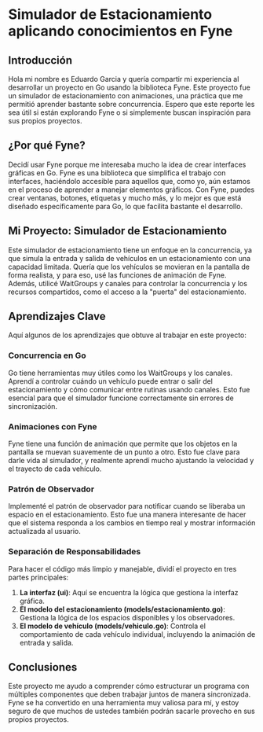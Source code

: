 # Simulador de Estacionamiento aplicando conocimientos en Fyne

## Introducción
Hola mi nombre es Eduardo Garcia y quería compartir mi experiencia al desarrollar un proyecto en Go usando la biblioteca Fyne. Este proyecto fue un simulador de estacionamiento con animaciones, una práctica que me permitió aprender bastante sobre concurrencia. Espero que este reporte les sea útil si están explorando Fyne o si simplemente buscan inspiración para sus propios proyectos.

## ¿Por qué Fyne?
Decidí usar Fyne porque me interesaba mucho la idea de crear interfaces gráficas en Go. Fyne es una biblioteca que simplifica el trabajo con interfaces, haciéndolo accesible para aquellos que, como yo, aún estamos en el proceso de aprender a manejar elementos gráficos. Con Fyne, puedes crear ventanas, botones, etiquetas y mucho más, y lo mejor es que está diseñado específicamente para Go, lo que facilita bastante el desarrollo.

## Mi Proyecto: Simulador de Estacionamiento
Este simulador de estacionamiento tiene un enfoque en la concurrencia, ya que simula la entrada y salida de vehículos en un estacionamiento con una capacidad limitada. Quería que los vehículos se movieran en la pantalla de forma realista, y para eso, usé las funciones de animación de Fyne. Además, utilicé WaitGroups y canales para controlar la concurrencia y los recursos compartidos, como el acceso a la "puerta" del estacionamiento.

## Aprendizajes Clave
Aquí algunos de los aprendizajes que obtuve al trabajar en este proyecto:

### Concurrencia en Go
Go tiene herramientas muy útiles como los WaitGroups y los canales. Aprendí a controlar cuándo un vehículo puede entrar o salir del estacionamiento y cómo comunicar entre rutinas usando canales. Esto fue esencial para que el simulador funcione correctamente sin errores de sincronización.

### Animaciones con Fyne
Fyne tiene una función de animación que permite que los objetos en la pantalla se muevan suavemente de un punto a otro. Esto fue clave para darle vida al simulador, y realmente aprendí mucho ajustando la velocidad y el trayecto de cada vehículo.

### Patrón de Observador
Implementé el patrón de observador para notificar cuando se liberaba un espacio en el estacionamiento. Esto fue una manera interesante de hacer que el sistema responda a los cambios en tiempo real y mostrar información actualizada al usuario.

### Separación de Responsabilidades
Para hacer el código más limpio y manejable, dividí el proyecto en tres partes principales:

1. **La interfaz (ui)**: Aquí se encuentra la lógica que gestiona la interfaz gráfica.
2. **El modelo del estacionamiento (models/estacionamiento.go)**: Gestiona la lógica de los espacios disponibles y los observadores.
3. **El modelo de vehículo (models/vehiculo.go)**: Controla el comportamiento de cada vehículo individual, incluyendo la animación de entrada y salida.

## Conclusiones 
Este proyecto me ayudo a comprender cómo estructurar un programa con múltiples componentes que deben trabajar juntos de manera sincronizada. Fyne se ha convertido en una herramienta muy valiosa para mí, y estoy seguro de que muchos de ustedes también podrán sacarle provecho en sus propios proyectos.
